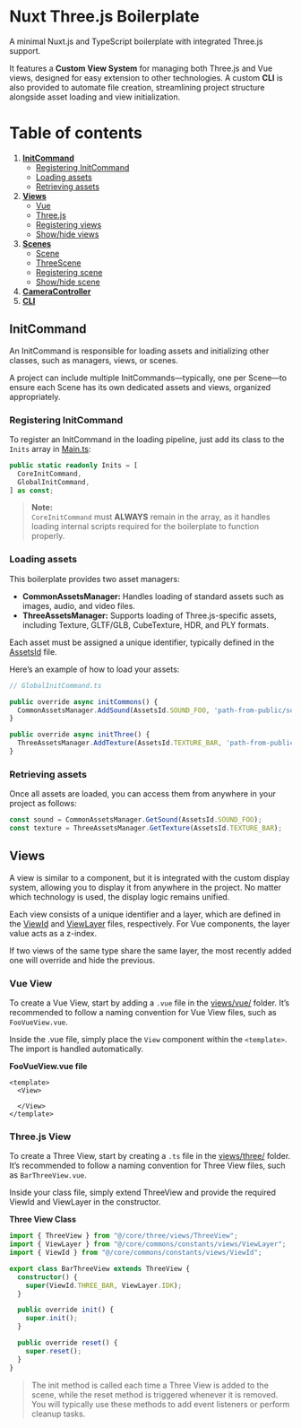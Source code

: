 # Nuxt Three.js Boilerplate

A minimal Nuxt.js and TypeScript boilerplate with integrated Three.js support.

It features a **Custom View System** for managing both Three.js and Vue views, designed for easy extension to other technologies.
A custom **CLI** is also provided to automate file creation, streamlining project structure alongside asset loading and view initialization.





# Table of contents

1. **[InitCommand](#initcommand)**
   - [Registering InitCommand](#registering-initcommand)
   - [Loading assets](#loading-assets)
   - [Retrieving assets](#retrieving-assets)
2. **[Views](#views)**
   - [Vue](#vue-view)
   - [Three.js](#threejs-view)
   - [Registering views](#registering-views)
   - [Show/hide views](#showhide-views)
3. **[Scenes](#scenes)**
   - [Scene](#scene)
   - [ThreeScene](#threescene)
   - [Registering scene](#registering-scene)
   - [Show/hide scene](#showhide-scene)
4. **[CameraController](#cameracontroller)**
5. **[CLI](#cli)**






## InitCommand
An InitCommand is responsible for loading assets and initializing other classes, such as managers, views, or scenes.

A project can include multiple InitCommands—typically, one per Scene—to ensure each Scene has its own dedicated assets and views, organized appropriately.



### Registering InitCommand
To register an InitCommand in the loading pipeline, just add its class to the `⁠Inits` array in [Main.ts]('./Main.ts'):
```ts
public static readonly Inits = [
  CoreInitCommand,
  GlobalInitCommand,
] as const;
```
> **Note:**  
> `CoreInitCommand` must **ALWAYS** remain in the array, as it handles loading internal scripts required for the boilerplate to function properly.



### Loading assets
This boilerplate provides two asset managers:

-	**CommonAssetsManager:** Handles loading of standard assets such as images, audio, and video files.	
-	**ThreeAssetsManager:** Supports loading of Three.js-specific assets, including Texture, GLTF/GLB, CubeTexture, HDR, and PLY formats.

Each asset must be assigned a unique identifier, typically defined in the [AssetsId](./core/commons/constants/AssetsId.ts) file.

Here’s an example of how to load your assets:
```ts
// GlobalInitCommand.ts

public override async initCommons() {
  CommonAssetsManager.AddSound(AssetsId.SOUND_FOO, 'path-from-public/sounds/foo.mp3');
}

public override async initThree() {
  ThreeAssetsManager.AddTexture(AssetsId.TEXTURE_BAR, 'path-from-public/textures/bar.mp3');
}
```



### Retrieving assets
Once all assets are loaded, you can access them from anywhere in your project as follows:

```ts
const sound = CommonAssetsManager.GetSound(AssetsId.SOUND_FOO);
const texture = ThreeAssetsManager.GetTexture(AssetsId.TEXTURE_BAR);
```




## Views
A view is similar to a component, but it is integrated with the custom display system, allowing you to display it from anywhere in the project.
No matter which technology is used, the display logic remains unified.

Each view consists of a unique identifier and a layer, which are defined in the [ViewId]('./core/commons/constants/views/ViewId.ts') and [ViewLayer]('./core/commons/constants/views/ViewLayer.ts') files, respectively. For Vue components, the layer value acts as a z-index. 

If two views of the same type share the same layer, the most recently added one will override and hide the previous.

### Vue View

To create a Vue View, start by adding a `⁠.vue` file in the [views/vue/](./views/vue/) folder. It’s recommended to follow a naming convention for Vue View files, such as ⁠`FooVueView.vue`.

Inside the ⁠.vue file, simply place the `⁠View` component within the `⁠<template>`.
The import is handled automatically.

**FooVueView.vue file**
```vue
<template>
  <View>
    
  </View>
</template>
```

### Three.js View
To create a Three View, start by creating a `.ts` file in the [views/three/](./views/three/) folder. It’s recommended to follow a naming convention for Three View files, such as ⁠`BarThreeView.vue`.

Inside your class file, simply extend ⁠ThreeView and provide the required ⁠ViewId and ⁠ViewLayer in the constructor.

**Three View Class**
```ts
import { ThreeView } from "@/core/three/views/ThreeView";
import { ViewLayer } from "@/core/commons/constants/views/ViewLayer";
import { ViewId } from "@/core/commons/constants/views/ViewId";

export class BarThreeView extends ThreeView {
  constructor() {
    super(ViewId.THREE_BAR, ViewLayer.IDK);
  }

  public override init() {
    super.init();
  }

  public override reset() {
    super.reset();
  }
}
```
> The ⁠init method is called each time a Three View is added to the scene, while the ⁠reset method is triggered whenever it is removed. You will typically use these methods to add event listeners or perform cleanup tasks.
